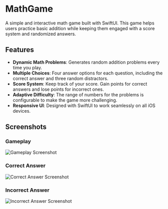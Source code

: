 # MathGame

A simple and interactive math game built with SwiftUI. This game helps users practice basic addition while keeping them engaged with a score system and randomized answers.

## Features

- **Dynamic Math Problems**: Generates random addition problems every time you play.
- **Multiple Choices**: Four answer options for each question, including the correct answer and three random distractors.
- **Score System**: Keep track of your score. Gain points for correct answers and lose points for incorrect ones.
- **Adaptive Difficulty**: The range of numbers for the problems is configurable to make the game more challenging.
- **Responsive UI**: Designed with SwiftUI to work seamlessly on all iOS devices.

## Screenshots

### Gameplay
![Gameplay Screenshot]([![answerbutton.jpg](https://i.postimg.cc/hGyHrXSB/answerbutton.jpg)](https://postimg.cc/gwhSckXS))

### Correct Answer
![Correct Answer Screenshot](path-to-your-screenshot/correct-answer-screenshot.png)

### Incorrect Answer
![Incorrect Answer Screenshot](path-to-your-screenshot/incorrect-answer-screenshot.png)

